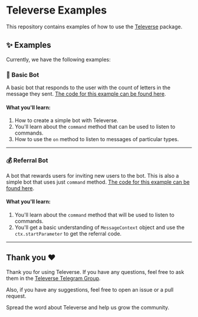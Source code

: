 # Televerse Examples

This repository contains examples of how to use the [Televerse](https://pub.dev/packages/televerse) package.

## ✨ Examples

Currently, we have the following examples:

### 🤖 Basic Bot
A basic bot that responds to the user with the count of letters in the message they sent. [The code for this example can be found here](./lib/letter_counter.dart).

#### What you'll learn:
1. How to create a simple bot with Televerse.
2. You'll learn about the `command` method that can be used to listen to commands.
3. How to use the `on` method to listen to messages of particular types.

<hr>

### 💰 Referral Bot
A bot that rewards users for inviting new users to the bot. This is also a simple bot that uses just `command` method. [The code for this example can be found here](./lib/referral_bot.dart).

#### What you'll learn:
1. You'll learn about the `command` method that will be used to listen to commands.
2. You'll get a basic understanding of `MessageContext` object and use the `ctx.startParameter` to get the referral code.

<hr>

## Thank you ❤️

Thank you for using Televerse. If you have any questions, feel free to ask them in the [Televerse Telegram Group](https://t.me/televersedart).

Also, if you have any suggestions, feel free to open an issue or a pull request.

Spread the word about Televerse and help us grow the community.